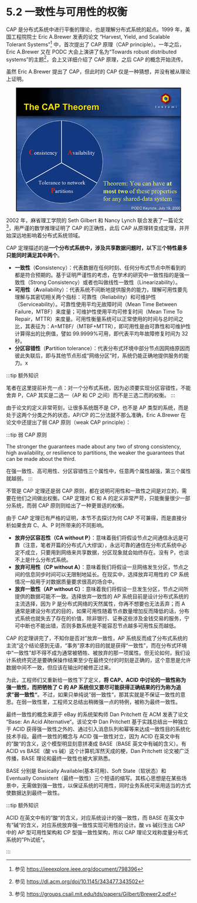 # 5.2 一致性与可用性的权衡 

CAP 是分布式系统中进行平衡的理论，也是理解分布式系统的起点。1999 年，美国工程院院士 Eric A.Brewer 发表的论文 “Harvest, Yield, and Scalable Tolerant Systems”[^1] 中，首次提出了 CAP 原理（CAP principle）。一年之后，Eric A.Brewer 又在 PODC 大会上演讲了名为“Towards robust distributed systems”的主题[^2]，会上又详细介绍了 CAP 原理，之后 CAP 的概念开始流传。

虽然 Eric A.Brewer 提出了 CAP，但此时的 CAP 仅是一种猜想，并没有被从理论上证明。

<div  align="center">
	<img src="../assets/cap-theorem.png" width = "450"  align=center />
</div>


2002 年，麻省理工学院的 Seth Gilbert 和 Nancy Lynch 联合发表了一篇论文[^3]，用严谨的数学推理证明了 CAP 的正确性，此后 CAP 从原理转变成定理，并开始深远地影响着分布式系统领域。

CAP 定理描述的是**一个分布式系统中，涉及共享数据问题时，以下三个特性最多只能同时满足其中两个**。

- **一致性**（**C**onsistency）：代表数据在任何时刻、任何分布式节点中所看到的都是符合预期的。基于证明严谨性的考虑，在学术的研究中一致性指的是强一致性（Strong Consistency）或者也叫做线性一致性（Linearizability）。
- **可用性**（**A**vailability）：代表系统不间断地提供服务的能力，理解可用性要先理解与其密切相关两个指标：可靠性（Reliability）和可维护性（Serviceability）。可靠性使用平均无故障时间（Mean Time Between Failure，MTBF）来度量；可维护性使用平均可修复时间（Mean Time To Repair，MTTR）来度量。可用性衡量系统可以正常使用的时间与总时间之比，其表征为：A=MTBF/（MTBF+MTTR），即可用性是由可靠性和可维护性计算得出的比例值，譬如 99.9999%可用，即代表平均年故障修复时间为 32 秒。
- **分区容错性**（**P**artition tolerance）：代表分布式环境中部分节点因网络原因而彼此失联后，即与其他节点形成“网络分区”时，系统仍能正确地提供服务的能力。x

:::tip 额外知识

笔者在这里提前补充一点：对一个分布式系统，因为必须要实现分区容错性，不能舍弃 P，CAP 其实是二选一（AP 和 CP 之间）而不是三选二而的权衡。
:::

由于论文的定义非常苛刻，让很多系统既不是 CP，也不是 AP 类型的系统，而是处于这两个分类之外的状态，AP/CP 的二分法就不那么准确，Eric A.Brewer 在论文中还提出了弱 CAP 原则（weak CAP principle）：

:::tip 弱 CAP 原则

The stronger the guarantees made about any two of strong
consistency, high availability, or resilience to partitions, the
weaker the guarantees that can be made about the third.

在强一致性、高可用性、分区容错性三个属性中，任意两个属性越强，第三个属性就越弱。
:::

不管是 CAP 定理还是弱 CAP 原则，都在说明可用性和一致性之间是对立的，需要在他们之间做出权衡。CAP 定理对 C 和 A 的定义非常严苛，只能衡量很少一部分系统，而弱 CAP 原则则给出了一种更普适的权衡。


由于 CAP 定理已有严格的证明，本节不去探讨为何 CAP 不可兼得，而是直接分析如果舍弃 C、A、P 时所带来的不同影响。

- **放弃分区容忍性（CA without P）**：意味着我们将假设节点之间通信永远是可靠（注意，笔者开篇的分布式八大缪误），永远可靠的通信在分布式系统中必定不成立，只要用到网络来共享数据，分区现象就会始终存在。没有 P，也谈不上是什么分布式系统。
- **放弃可用性（CP without A）**：意味着我们将假设一旦网络发生分区，节点之间的信息同步时间可以无限制地延长。在现实中，选择放弃可用性的 CP 系统情况一般用于对数据质量要求很高的场合中。
- **放弃一致性（AP without C）**：意味着我们将假设一旦发生分区，节点之间所提供的数据可能不一致。选择放弃一致性的 AP 系统目前是设计分布式系统的主流选择，因为 P 是分布式网络的天然属性，你再不想要也无法丢弃；而 A 通常是建设分布式的目的，如果可用性随着节点数量增加反而降低的话，分布式系统也就失去了存在的价值，除非银行、证券这些涉及金钱交易的服务，宁可中断也不能出错，否则多数系统是不能容忍节点越多可用性反而越低。


CAP 的定理讲完了，不知你是否对”放弃一致性，AP 系统反而成了分布式系统的主流“这个结论感到无语，“事务”原本的目的就是获得“一致性”，而在分布式环境中“一致性”却不得不成为通常被牺牲、被放弃的那一项属性。但无论如何，我们设计系统终究还是要确保操作结果至少在最终交付的时刻是正确的，这个意思是允许数据中间不一致，但应该在输出时被修正过来。

为此，工程师们又重新给一致性下了定义，**将 CAP、ACID 中讨论的一致性称为强一致性，而把牺牲了 C 的 AP 系统但又要尽可能获得正确结果的行为称为追求”弱一致性“**。不过，如果只单纯说”弱一致性“，那其实就是不保证一致性的意思。在弱一致性里，工程师又总结出稍微强一点的特例，被称为最终一致性。

最终一致性的概念来源于 eBay 的系统架构师 Dan Pritchett 在 ACM 发表了论文 “Base: An Acid Alternative“。该论文中 Dan Pritchett 基于实践总结出一种独立于 ACID 获得强一致性之外的、通过引入消息队列和幂等来达成一致性目的系统化技术手段。最终一致性的概念与 ACID 强一致性对立，因为 ACID 在英文中有的”酸“的含义，这个模型明显刻意拼凑成 BASE（BASE 英文中有碱的含义）。有 ACID vs BASE（酸 vs 碱）这个计算机浑然天成的梗，Dan Pritchett 论文被广泛传播，BASE 理论和最终一致性也被大家熟悉。

BASE 分别是 Basically Available(基本可用)、Soft State（软状态）和 Eventually Consistent（最终一致性）三个短语的缩写。其核心思想是在某些场景中，无需做到强一致性，以保证系统的可用性，同时业务系统可采用适当的方式使数据达到最终一致性。

:::tip 额外知识

ACID 在英文中有的”酸“的含义，对应系统设计的强一致性，而 BASE 在英文中有”碱“的含义，对应系统放弃强一致性实现可用性的设计。酸 vs 碱衍生出 CAP 中的 AP 型可用性架构和 CP 型强一致性架构，所以 CAP 理论又戏称度量分布式系统的”Ph试纸“。

:::


[^1]: 参见 https://ieeexplore.ieee.org/document/798396
[^2]: 参见 https://dl.acm.org/doi/10.1145/343477.343502
[^3]: 参见 https://groups.csail.mit.edu/tds/papers/Gilbert/Brewer2.pdf